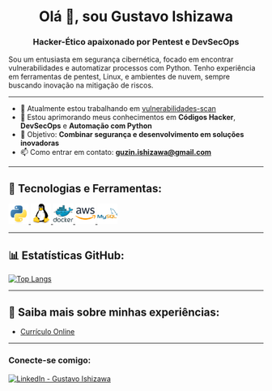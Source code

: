 <h1 align="center">Olá 👋, sou Gustavo Ishizawa</h1>
<h3 align="center">Hacker-Ético apaixonado por Pentest e DevSecOps</h3>

Sou um entusiasta em segurança cibernética, focado em encontrar vulnerabilidades e automatizar processos com Python. Tenho experiência em ferramentas de pentest, Linux, e ambientes de nuvem, sempre buscando inovação na mitigação de riscos.

---

- 🔭 Atualmente estou trabalhando em [vulnerabilidades-scan](https://github.com/shazawa/vulnerabilidades-scan)
- 🌱 Estou aprimorando meus conhecimentos em **Códigos Hacker**, **DevSecOps** e **Automação com Python**
- 🎯 Objetivo: **Combinar segurança e desenvolvimento em soluções inovadoras**
- 📫 Como entrar em contato: **guzin.ishizawa@gmail.com**

---

## 🚀 Tecnologias e Ferramentas:

<p align="left">
  <a href="https://www.python.org" target="_blank" rel="noreferrer"> 
    <img src="https://raw.githubusercontent.com/devicons/devicon/master/icons/python/python-original.svg" alt="Python" width="40" height="40"/> 
  </a> 
  <a href="https://www.linux.org/" target="_blank" rel="noreferrer"> 
    <img src="https://raw.githubusercontent.com/devicons/devicon/master/icons/linux/linux-original.svg" alt="Linux" width="40" height="40"/> 
  </a> 
  <a href="https://www.docker.com/" target="_blank" rel="noreferrer"> 
    <img src="https://raw.githubusercontent.com/devicons/devicon/master/icons/docker/docker-original-wordmark.svg" alt="Docker" width="40" height="40"/> 
  </a> 
  <a href="https://aws.amazon.com" target="_blank" rel="noreferrer"> 
    <img src="https://raw.githubusercontent.com/devicons/devicon/master/icons/amazonwebservices/amazonwebservices-original-wordmark.svg" alt="AWS" width="40" height="40"/> 
  </a> 
  <a href="https://www.mysql.com/" target="_blank" rel="noreferrer"> 
    <img src="https://raw.githubusercontent.com/devicons/devicon/master/icons/mysql/mysql-original-wordmark.svg" alt="MySQL" width="40" height="40"/> 
  </a> 
</p>

---

## 📊 Estatísticas GitHub:

[![Top Langs](https://github-readme-stats.vercel.app/api/top-langs/?username=shazawa&layout=compact&theme=dark)](https://github.com/anuraghazra/github-readme-stats)

---

## 📄 Saiba mais sobre minhas experiências:

- [Currículo Online](https://www.canva.com/design/DAF8UXJBJYw/BEjJ-nuP-FyaH_HTKo4jmg/edit)
  
---

<h3 align="left">Conecte-se comigo:</h3>
<p align="left">
  <a href="https://linkedin.com/in/gustavo-ishizawa" target="blank">
    <img align="center" src="https://raw.githubusercontent.com/rahuldkjain/github-profile-readme-generator/master/src/images/icons/Social/linked-in-alt.svg" alt="LinkedIn - Gustavo Ishizawa" height="30" width="40" />
  </a>
</p>
